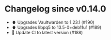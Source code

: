 # Changelog since v0.14.0
- ⬆️ Upgrades Vaultwarden to 1.23.1 (#190) 
- ⬆️ Upgrades libpq5 to 13.5-0+deb11u1 (#189) 
- 🚀 Update CI to latest version (#188) 
